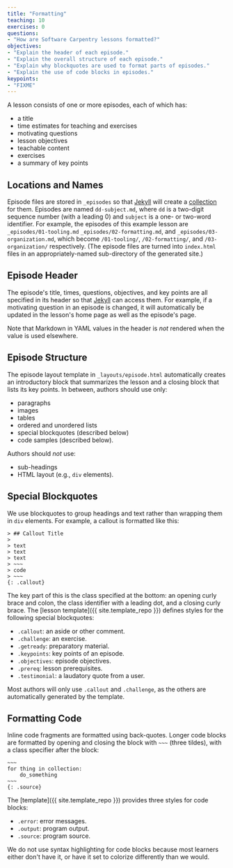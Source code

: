 ```yaml
---
title: "Formatting"
teaching: 10
exercises: 0
questions:
- "How are Software Carpentry lessons formatted?"
objectives:
- "Explain the header of each episode."
- "Explain the overall structure of each episode."
- "Explain why blockquotes are used to format parts of episodes."
- "Explain the use of code blocks in episodes."
keypoints:
- "FIXME"
---
```

A lesson consists of one or more episodes,
each of which has:

*   a title
*   time estimates for teaching and exercises
*   motivating questions
*   lesson objectives
*   teachable content
*   exercises
*   a summary of key points

## Locations and Names

Episode files are stored in `_episodes` so that [Jekyll][jekyll] will create a [collection][jekyll-collection] for them.
Episodes are named `dd-subject.md`,
where `dd` is a two-digit sequence number (with a leading 0)
and `subject` is a one- or two-word identifier.
For example,
the episodes of this example lesson are
`_episodes/01-tooling.md`
`_episodes/02-formatting.md`,
and `_episodes/03-organization.md`,
which become `/01-tooling/`, `/02-formatting/`, and `/03-organization/` respectively.
(The episode files are turned into `index.html` files in an appropriately-named sub-directory of the generated site.)

## Episode Header

The episode's title, times, questions, objectives, and key points are all specified in its header
so that [Jekyll][jekyll] can access them.
For example,
if a motivating question in an episode is changed,
it will automatically be updated in the lesson's home page
as well as the episode's page.

Note that Markdown in YAML values in the header is *not* rendered when the value is used elsewhere.

## Episode Structure

The episode layout template in `_layouts/episode.html` automatically creates
an introductory block that summarizes the lesson
and a closing block that lists its key points.
In between,
authors should use only:

*   paragraphs
*   images
*   tables
*   ordered and unordered lists
*   special blockquotes (described below)
*   code samples (described below).

Authors should *not* use:

*   sub-headings
*   HTML layout (e.g., `div` elements).

## Special Blockquotes

We use blockquotes to group headings and text
rather than wrapping them in `div` elements.
For example,
a callout is formatted like this:

~~~
> ## Callout Title
>
> text
> text
> text
> ~~~
> code
> ~~~
{: .callout}
~~~

The key part of this is the class specified at the bottom:
an opening curly brace and colon,
the class identifier with a leading dot,
and a closing curly brace.
The [lesson template]({{ site.template_repo }}) defines styles
for the following special blockquotes:

*   `.callout`: an aside or other comment.
*   `.challenge`: an exercise.
*   `.getready`: preparatory material.
*   `.keypoints`: key points of an episode.
*   `.objectives`: episode objectives.
*   `.prereq`: lesson prerequisites.
*   `.testimonial`: a laudatory quote from a user.

Most authors will only use `.callout` and `.challenge`,
as the others are automatically generated by the template.

## Formatting Code

Inline code fragments are formatted using back-quotes.
Longer code blocks are formatted by opening and closing the block with `~~~` (three tildes),
with a class specifier after the block:

    ~~~
    for thing in collection:
        do_something
    ~~~
    {: .source}

The [template]({{ site.template_repo }}) provides three styles for code blocks:

*   `.error`: error messages.
*   `.output`: program output.
*   `.source`: program source.

We do not use syntax highlighting for code blocks
because most learners either don't have it,
or have it set to colorize differently than we would.

[jekyll]: http://jekyllrb.com/
[jekyll-collection]: https://jekyllrb.com/docs/collections/
